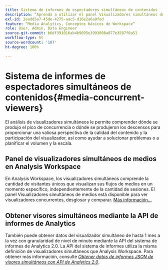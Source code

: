 ```yaml
---
title: Sistema de informes de espectadores simultáneos de contenidos
description: “Aprenda a utilizar el panel Visualizadores simultáneos de medios para analizar los visualizadores simultáneos y comprender la concurrencia máxima y las bajas”.
exl-id: 2eadd5e7-45de-4275-aac5-d16e2a6a9fed
feature: “Media Analytics, Conceptos básicos de Workspace”
role: User, Admin, Data Engineer
source-git-commit: b6df391016ab4b9095e3993808a877e3587f0a51
workflow-type: ht
source-wordcount: '187'
ht-degree: 100%

---
```


# Sistema de informes de espectadores simultáneos de contenidos{#media-concurrent-viewers}

El análisis de visualizadores simultáneos le permite comprender dónde se produjo el pico de concurrencia o dónde se produjeron los descensos para proporcionar una valiosa perspectiva de la calidad del contenido y la participación del visualizador, así como ayudar a solucionar problemas o a planificar el volumen y la escala.

## Panel de visualizadores simultáneos de medios en Analysis Workspace

En Analysis Workspace, los visualizadores simultáneos comprende la cantidad de visitantes únicos que visualizan sus flujos de medios en un momento específico, independientemente de la cantidad de sesiones. El panel Visualizadores simultáneos de medios está disponible para ver visualizadores concurrentes, desglosar y comparar. [Más información...](https://experienceleague.adobe.com/docs/analytics/analyze/analysis-workspace/panels/media-concurrent-viewers.html?lang=es)

## Obtener visores simultáneos mediante la API de informes de Analytics

También puede obtener datos del visualizador simultáneo de hasta 1 mes a la vez con granularidad de nivel de minuto mediante la API del sistema de informes de Analytics 2.0. La API del sistema de informes utiliza la misma definición de visualizadores simultáneos que Analysis Workspace.  Para obtener más información, consulte [_*Obtener datos de informes JSON de visores simultáneos con API de Analytics 2.0*_](/help/media-reports/media-default-reports/get-concurrent-json20.md).
